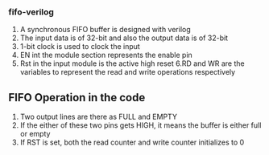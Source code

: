 ### fifo-verilog


1. A synchronous FIFO buffer is designed with verilog
2. The input data is of 32-bit and also the output data is of 32-bit
3. 1-bit clock is used to clock the input
4. EN int the module section represents the enable pin
5. Rst in the input module is the active high reset
6.RD and WR are the variables to represent the read and write operations respectively

## FIFO Operation in the code


1. Two output lines are there as FULL and EMPTY
2. If the either of these two pins gets HIGH, it means the buffer is either full or empty
3. If RST is set, both the read counter and write counter initializes to 0
